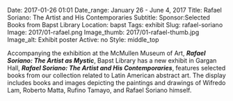 Date: 2017-01-26 01:01 
Date_range: January 26 - June 4, 2017
Title: Rafael Soriano: The Artist and His Contemporaries
Subtitle:
Sponsor:Selected Books from Bapst Library
Location: bapst
Tags: exhibit
Slug: rafael-soriano
Image: 2017/01-rafael.png
Image_thumb: 2017/01-rafael-thumb.jpg
Image_alt: Exhibit poster
Active: no
Style: middle_top

Accompanying the exhibition at the McMullen Museum of Art, <strong><em>Rafael Soriano: The Artist as Mystic</strong></em>, Bapst Library has a new exhibit in Gargan Hall, <strong><em>Rafael Soriano: The Artist and His Contemporaries</em></strong>, features selected books from our collection related to Latin American abstract art.  The display includes books and images depicting the paintings and drawings of Wifredo Lam, Roberto Matta, Rufino Tamayo, and Rafael Soriano himself. 